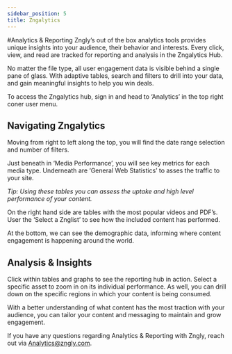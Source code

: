 ```yaml
---
sidebar_position: 5
title: Zngalytics
---
```


#Analytics & Reporting
Zngly’s out of the box analytics tools provides unique insights into your audience, their behavior and interests. Every click, view, and read are tracked for reporting and analysis in the Zngalytics Hub.

No matter the file type, all user engagement data is visible behind a single pane of glass. With adaptive tables, search and filters to drill into your data, and gain meaningful insights to help you win deals.

To access the Zngalytics hub, sign in and head to ‘Analytics’ in the top right coner user menu. 

## Navigating Zngalytics
Moving from right to left along the top, you will find the date range selection and number of filters. 

Just beneath in ‘Media Performance’, you will see key metrics for each media type. Underneath are ‘General Web Statistics’ to asses the traffic to your site. 

*Tip: Using these tables you can assess the uptake and high level performance of your content.*

On the right hand side are tables with the most popular videos and PDF’s. User the ‘Select a Znglist’ to see how the included content has performed.

At the bottom, we can see the demographic data, informing where content engagement is happening around the world.

## Analysis & Insights
Click within tables and graphs to see the reporting hub in action. Select a specific asset to zoom in on its individual performance. As well, you can drill down on the specific regions in which your content is being consumed.

With a better understanding of what content has the most traction with your audience, you can tailor your content and messaging to maintain and grow engagement.

If you have any questions regarding Analytics & Reporting with Zngly, reach out via Analytics@zngly.com.
